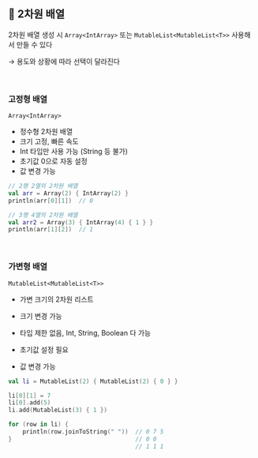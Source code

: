 ## 🔹 2차원 배열

2차원 배열 생성 시 `Array<IntArray>` 또는 `MutableList<MutableList<T>>` 사용해서 만들 수 있다

→ 용도와 상황에 따라 선택이 달라진다

<br>

### 고정형 배열

`Array<IntArray>`

- 정수형 2차원 배열
- 크기 고정, 빠른 속도
- Int 타입만 사용 가능 (String 등 불가)
- 초기값 0으로 자동 설정
- 값 변경 가능

```kotlin
// 2행 2열의 2차원 배열
val arr = Array(2) { IntArray(2) }
println(arr[0][1])  // 0

// 3행 4열의 2차원 배열
val arr2 = Array(3) { IntArray(4) { 1 } }
println(arr[1][2])  // 1
```

<br>

### 가변형 배열

`MutableList<MutableList<T>>`

- 가변 크기의 2차원 리스트
- 크기 변경 가능
- 타입 제한 없음, Int, String, Boolean 다 가능
- 초기값 설정 필요

- 값 변경 가능

```kotlin
val li = MutableList(2) { MutableList(2) { 0 } }

li[0][1] = 7
li[0].add(5)
li.add(MutableList(3) { 1 })

for (row in li) {
    println(row.joinToString(" "))  // 0 7 5
}                                   // 0 0
                                    // 1 1 1
```

